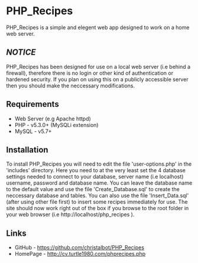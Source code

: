 PHP_Recipes
===========
PHP_Recipes is a simple and elegent web app designed to work on a home web server. 


*NOTICE*
--------
PHP_Recipes has been designed for use on a local web server (i.e behind a firewall), therefore there is no login or other kind of authentication or hardened security. If you plan on using this on a publicly accessible server then you should make the neccessary modifications.


Requirements
------------
- Web Server (e.g Apache httpd)
- PHP - v5.3.0+ (MySQLi extension)
- MySQL - v5.7+



Installation
------------
To install PHP_Recipes you will need to edit the file 'user-options.php' in the 'includes' directory. Here you need to at the very least set the 4 database settings needed to connect to your database, server name (i.e localhost) username, password and database name. You can leave the database name to the default value and use the file 'Create_Database.sql' to create the neccessary database and tables. You can also use the file 'Insert_Data.sql' (after using other file first) to insert some recipes immediately for use. The site should now work right out of the box if you browse to the root folder in your web browser (i.e http://localhost/php_recipes ).


Links
-----
- GitHub - https://github.com/christalbot/PHP_Recipes
- HomePage - http://cv.turtle1980.com/phprecipes.php

